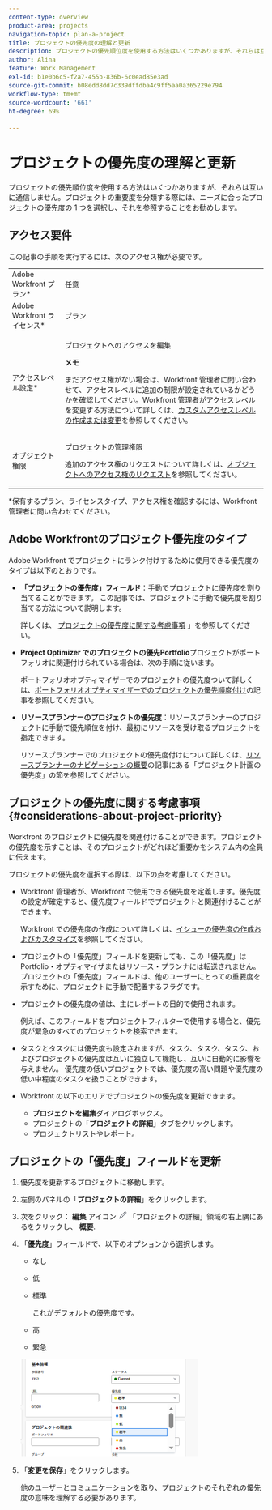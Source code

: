 ```yaml
---
content-type: overview
product-area: projects
navigation-topic: plan-a-project
title: プロジェクトの優先度の理解と更新
description: プロジェクトの優先順位度を使用する方法はいくつかありますが、それらは互いに通信しません。プロジェクトの重要度を分類する際には、ニーズに合ったプロジェクトの優先度の 1 つを選択し、それを参照することをお勧めします。
author: Alina
feature: Work Management
exl-id: b1e0b6c5-f2a7-455b-836b-6c0ead85e3ad
source-git-commit: b08edd8dd7c339dffdba4c9ff5aa0a365229e794
workflow-type: tm+mt
source-wordcount: '661'
ht-degree: 69%

---
```


# プロジェクトの優先度の理解と更新

プロジェクトの優先順位度を使用する方法はいくつかありますが、それらは互いに通信しません。プロジェクトの重要度を分類する際には、ニーズに合ったプロジェクトの優先度の 1 つを選択し、それを参照することをお勧めします。

## アクセス要件

<!--drafted for P&P:

<table style="table-layout:auto"> 
 <col> 
 <col> 
 <tbody> 
  <tr> 
   <td role="rowheader">Adobe Workfront plan*</td> 
   <td> <p>Any</p> </td> 
  </tr> 
  <tr> 
   <td role="rowheader">Adobe Workfront license*</td> 
   <td> <p>Current license: Standard </p>
   Or
   <p>Legacy license: Plan </p> </td> 
  </tr> 
  <tr> 
   <td role="rowheader">Access level configurations*</td> 
   <td> <p>Edit access to Projects</p> <p><b>NOTE</b> 
   
   If you still don't have access, ask your Workfront administrator if they set additional restrictions in your access level. For information on how a Workfront administrator can modify your access level, see <a href="../../../administration-and-setup/add-users/configure-and-grant-access/create-modify-access-levels.md" class="MCXref xref">Create or modify custom access levels</a>.</p> </td> 
  </tr> 
  <tr> 
   <td role="rowheader">Object permissions</td> 
   <td> <p>Manage permissions to the project</p> <p>For information on requesting additional access, see <a href="../../../workfront-basics/grant-and-request-access-to-objects/request-access.md" class="MCXref xref">Request access to objects </a>.</p> </td> 
  </tr> 
 </tbody> 
</table>
-->
この記事の手順を実行するには、次のアクセス権が必要です。

<table style="table-layout:auto"> 
 <col> 
 <col> 
 <tbody> 
  <tr> 
   <td role="rowheader">Adobe Workfront プラン*</td> 
   <td> <p>任意</p> </td> 
  </tr> 
  <tr> 
   <td role="rowheader">Adobe Workfront ライセンス*</td> 
   <td> <p>プラン </p> </td> 
  </tr> 
  <tr> 
   <td role="rowheader">アクセスレベル設定*</td> 
   <td> <p>プロジェクトへのアクセスを編集</p> <p><b>メモ</b>

まだアクセス権がない場合は、Workfront 管理者に問い合わせて、アクセスレベルに追加の制限が設定されているかどうかを確認してください。Workfront 管理者がアクセスレベルを変更する方法について詳しくは、<a href="../../../administration-and-setup/add-users/configure-and-grant-access/create-modify-access-levels.md" class="MCXref xref">カスタムアクセスレベルの作成または変更</a>を参照してください。</p> </td>
</tr> 
  <tr> 
   <td role="rowheader">オブジェクト権限</td> 
   <td> <p>プロジェクトの管理権限</p> <p>追加のアクセス権のリクエストについて詳しくは、<a href="../../../workfront-basics/grant-and-request-access-to-objects/request-access.md" class="MCXref xref">オブジェクトへのアクセス権のリクエスト</a>を参照してください。</p> </td> 
  </tr> 
 </tbody> 
</table>

&#42;保有するプラン、ライセンスタイプ、アクセス権を確認するには、Workfront 管理者に問い合わせてください。

## Adobe Workfrontのプロジェクト優先度のタイプ

Adobe Workfront でプロジェクトにランク付けするために使用できる優先度のタイプは以下のとおりです。

* **「プロジェクトの優先度」フィールド**：手動でプロジェクトに優先度を割り当てることができます。 この記事では、プロジェクトに手動で優先度を割り当てる方法について説明します。

  詳しくは、 [プロジェクトの優先度に関する考慮事項](#considerations-about-project-priority) 」を参照してください。

* **Project Optimizer でのプロジェクトの優先Portfolio**&#x200B;プロジェクトがポートフォリオに関連付けられている場合は、次の手順に従います。

  ポートフォリオオプティマイザーでのプロジェクトの優先度ついて詳しくは、[ポートフォリオオプティマイザーでのプロジェクトの優先順度付け](../../../manage-work/portfolios/portfolio-optimizer/prioritize-projects-in-portfolio-optimizer.md)の記事を参照してください。

* **リソースプランナーのプロジェクトの優先度**：リソースプランナーのプロジェクトに手動で優先順位を付け、最初にリソースを受け取るプロジェクトを指定できます。

  リソースプランナーでのプロジェクトの優先度付けについて詳しくは、[リソースプランナーのナビゲーションの概要](../../../resource-mgmt/resource-planning/resource-planner-navigation.md)の記事にある「プロジェクト計画の優先度」の節を参照してください。

## プロジェクトの優先度に関する考慮事項 {#considerations-about-project-priority}

Workfront のプロジェクトに優先度を関連付けることができます。プロジェクトの優先度を示すことは、そのプロジェクトがどれほど重要かをシステム内の全員に伝えます。

プロジェクトの優先度を選択する際は、以下の点を考慮してください。

* Workfront 管理者が、Workfront で使用できる優先度を定義します。優先度の設定が確定すると、優先度フィールドでプロジェクトと関連付けることができます。

  Workfront での優先度の作成について詳しくは、[イシューの優先度の作成およびカスタマイズ](../../../administration-and-setup/customize-workfront/creating-custom-status-and-priority-labels/create-customize-priorities.md)を参照してください。

* プロジェクトの「優先度」フィールドを更新しても、この「優先度」はPortfolio・オプティマイザまたはリソース・プランナには転送されません。 プロジェクトの「優先度」フィールドは、他のユーザーにとっての重要度を示すために、プロジェクトに手動で配置するフラグです。
* プロジェクトの優先度の値は、主にレポートの目的で使用されます。

  例えば、このフィールドをプロジェクトフィルターで使用する場合と、優先度が緊急のすべてのプロジェクトを検索できます。
* タスクとタスクには優先度も設定されますが、タスク、タスク、タスク、およびプロジェクトの優先度は互いに独立して機能し、互いに自動的に影響を与えません。 優先度の低いプロジェクトでは、優先度の高い問題や優先度の低い中程度のタスクを扱うことができます。
* Workfront の以下のエリアでプロジェクトの優先度を更新できます。

   * **プロジェクトを編集**&#x200B;ダイアログボックス。
   * プロジェクトの「**プロジェクトの詳細**」タブをクリックします。
   * プロジェクトリストやレポート。

## プロジェクトの「優先度」フィールドを更新

1. 優先度を更新するプロジェクトに移動します。
1. 左側のパネルの「**プロジェクトの詳細**」をクリックします。
1. 次をクリック： **編集** アイコン ![](assets/qs-edit-icon.png) 「プロジェクトの詳細」領域の右上隅にあるをクリックし、 **概要**.

1. 「**優先度**」フィールドで、以下のオプションから選択します。

   * なし
   * 低
   * 標準

     これがデフォルトの優先度です。

   * 高
   * 緊急

   ![](assets/project-priority-picker-list-on-project-details-nwe-350x192.png)

1. 「**変更を保存**」をクリックします。

   他のユーザーとコミュニケーションを取り、プロジェクトのそれぞれの優先度の意味を理解する必要があります。
